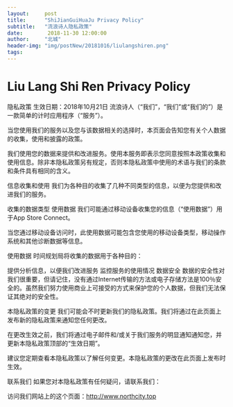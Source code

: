 ```yaml
---
layout:     post
title:      "ShiJianGuiHuaJu Privacy Policy"
subtitle:   "流浪诗人隐私政策"
date:        2018-11-30 12:00:00
author:     "北城"
header-img: "img/postNew/20181016/liulangshiren.png"
tags:
---
```




# Liu Lang Shi Ren Privacy Policy

隐私政策
生效日期：2018年10月21日
流浪诗人（“我们”，“我们”或“我们的”）是一款简单的计时应用程序（“服务”）。

当您使用我们的服务以及您与该数据相关的选择时，本页面会告知您有关个人数据的收集，使用和披露的政策。

我们使用您的数据来提供和改进服务。使用本服务即表示您同意按照本政策收集和使用信息。除非本隐私政策另有规定，否则本隐私政策中使用的术语与我们的条款和条件具有相同的含义。

信息收集和使用
我们为各种目的收集了几种不同类型的信息，以便为您提供和改进我们的服务。

收集的数据类型
使用数据
我们可能通过移动设备收集您的信息（“使用数据”）用于App Store Connect。

当您通过移动设备访问时，此使用数据可能包含您使用的移动设备类型，移动操作系统和其他诊断数据等信息。

使用数据
时间规划局将收集的数据用于各种目的：

提供分析信息，以便我们改进服务
监控服务的使用情况
数据安全
数据的安全性对我们很重要，但请记住，没有通过Internet传输的方法或电子存储方法是100％安全的。虽然我们努力使用商业上可接受的方式来保护您的个人数据，但我们无法保证其绝对的安全性。

本隐私政策的变更
我们可能会不时更新我们的隐私政策。我们将通过在此页面上发布新的隐私政策来通知您任何更改。

在更改生效之前，我们将通过电子邮件和/或关于我们服务的明显通知通知您，并更新本隐私政策顶部的“生效日期”。

建议您定期查看本隐私政策以了解任何变更。本隐私政策的更改在此页面上发布时生效。

联系我们
如果您对本隐私政策有任何疑问，请联系我们：

访问我们网站上的这个页面：http://www.northcity.top

